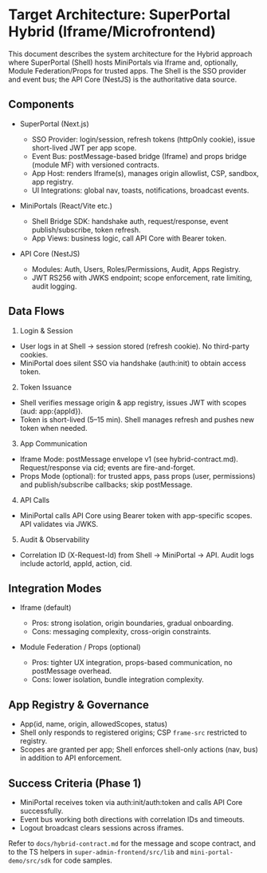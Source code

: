 # Target Architecture: SuperPortal Hybrid (Iframe/Microfrontend)

This document describes the system architecture for the Hybrid approach where SuperPortal (Shell) hosts MiniPortals via Iframe and, optionally, Module Federation/Props for trusted apps. The Shell is the SSO provider and event bus; the API Core (NestJS) is the authoritative data source.

## Components

- SuperPortal (Next.js)
  - SSO Provider: login/session, refresh tokens (httpOnly cookie), issue short-lived JWT per app scope.
  - Event Bus: postMessage-based bridge (Iframe) and props bridge (module MF) with versioned contracts.
  - App Host: renders Iframe(s), manages origin allowlist, CSP, sandbox, app registry.
  - UI Integrations: global nav, toasts, notifications, broadcast events.

- MiniPortals (React/Vite etc.)
  - Shell Bridge SDK: handshake auth, request/response, event publish/subscribe, token refresh.
  - App Views: business logic, call API Core with Bearer token.

- API Core (NestJS)
  - Modules: Auth, Users, Roles/Permissions, Audit, Apps Registry.
  - JWT RS256 with JWKS endpoint; scope enforcement, rate limiting, audit logging.

## Data Flows

1) Login & Session
- User logs in at Shell → session stored (refresh cookie). No third-party cookies.
- MiniPortal does silent SSO via handshake (auth:init) to obtain access token.

2) Token Issuance
- Shell verifies message origin & app registry, issues JWT with scopes (aud: app:{appId}).
- Token is short-lived (5–15 min). Shell manages refresh and pushes new token when needed.

3) App Communication
- Iframe Mode: postMessage envelope v1 (see hybrid-contract.md). Request/response via cid; events are fire-and-forget.
- Props Mode (optional): for trusted apps, pass props (user, permissions) and publish/subscribe callbacks; skip postMessage.

4) API Calls
- MiniPortal calls API Core using Bearer token with app-specific scopes. API validates via JWKS.

5) Audit & Observability
- Correlation ID (X-Request-Id) from Shell → MiniPortal → API. Audit logs include actorId, appId, action, cid.

## Integration Modes

- Iframe (default)
  - Pros: strong isolation, origin boundaries, gradual onboarding.
  - Cons: messaging complexity, cross-origin constraints.

- Module Federation / Props (optional)
  - Pros: tighter UX integration, props-based communication, no postMessage overhead.
  - Cons: lower isolation, bundle integration complexity.

## App Registry & Governance

- App(id, name, origin, allowedScopes, status)
- Shell only responds to registered origins; CSP `frame-src` restricted to registry.
- Scopes are granted per app; Shell enforces shell-only actions (nav, bus) in addition to API enforcement.

## Success Criteria (Phase 1)

- MiniPortal receives token via auth:init/auth:token and calls API Core successfully.
- Event bus working both directions with correlation IDs and timeouts.
- Logout broadcast clears sessions across iframes.

Refer to `docs/hybrid-contract.md` for the message and scope contract, and to the TS helpers in `super-admin-frontend/src/lib` and `mini-portal-demo/src/sdk` for code samples.
